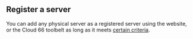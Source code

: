 ## Register a server

You can add any physical server as a registered server using the website, or the Cloud 66 toolbelt as long as it meets [certain criteria](#pointers).

